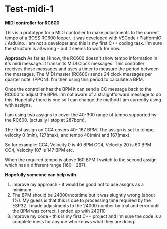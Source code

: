 # Test-midi-1
**MIDI controller for RC600**

This is a prototype for a MIDI controller to make adjustments to the current tempo of a BOSS RC600 looper. It was developed with VSCode / PlatformIO / Arduino. I am not a developer and this is my first C++ coding task. I'm sure the structure is all wrong - but it seems to work for now.

**Approach**
As far as I know, the RC600 doesn't show tempo information in it's midi message. It transmits MIDI Clock messages. This controller receives these messages and uses a timer to measure the period between the messages. The MIDI master (RC600) sends 24 clock messages per quarter note. (PPQN). I'm then using this period to calculate a BPM.

Once the controller has the BPM it can send a CC message back to the RC600 to adjust the BPM. I'm not aware of a straightforward message to do this. Hopefully there is one so I can change the method I am currently using with assigns.

I am using two assigns to cover the 40-300 range of tempo supported by the RC600. (actually I stop at 287bpm).

The first assign on CC4 covers 40- 167 BPM. The assign is set to tempo, velocity 0 (min), 127(max), and tempo 40(min) and 167(max).

So for example:
CC4, Velocity 0 is 40 BPM
CC4, Velocity 20 is 60 BPM
CC4, Velocity 107 is 147 BPM etc.

When the required tempo is above 160 BPM I switch to the second assign which has a different range (160 - 287).

**Hopefully someone can help with**
1) improve my approach - it would be good not to use assgns as a minimum
2) The BPM should be 24000/notetime but it was slughtly wrong (about 1%). My guess is that this is due to processing time required by the ESP32. I made adjustments to the 24000 number by trial and error until the BPM was correct. I ended up with 240110
3) improve my code - this is my first C++ project and I'm sure the code is a complete mess for anyone who knows what they are doing.

